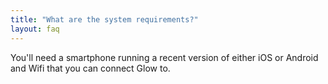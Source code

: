 ```yaml
---
title: "What are the system requirements?"
layout: faq
---
```

You'll need a smartphone running a recent version of either iOS or Android and Wifi that you can connect Glow to.
